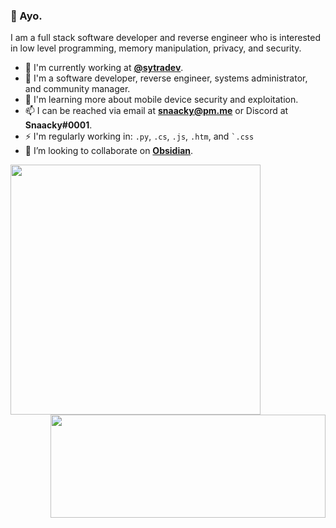

<h3>👋 Ayo.</h3>

I am a full stack software developer and reverse engineer who is interested in low level programming, memory manipulation, privacy, and security. 

<div class="test1">
  <ul>
    <li> 🏢 I'm currently working at <b><a href="https://github.com/sytradev">@sytradev</a></b>.
    <li>  💼 I'm a software developer, reverse engineer, systems administrator, and community manager.
    <li>  🌱 I'm learning more about mobile device security and exploitation.
    <li>  📫 I can be reached via email at <b><a href="mailto:snaacky@pm.me">snaacky@pm.me</a></b> or Discord at <b>Snaacky#0001</b>.
    <li>  ⚡ I'm regularly working in: <code>.py</code>, <code>.cs</code>, <code>.js</code>, <code>.htm</code>, and <code>`.css</code>
    <li>  👯 I’m looking to collaborate on <b><a href="tps://github.com/Snaacky/obsidian">Obsidian</a></b>.
  </ul>
</div>

<div class="test">
<img style="float: left" width="400" src="https://github-readme-stats.vercel.app/api?username=Snaacky&count_private=true&show_icons=true&theme=dark&hide_border=true">
<img style="float: right" width="440" height="165" src="https://github-readme-stats.vercel.app/api/wakatime?username=snaacky&theme=dark&hide_border=true">

</div>
